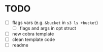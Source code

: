 # TODO

- [ ] flags vars (e.g. `&bucket` in `s3 ls +bucket`)
  - [ ] flags and args in opt struct
- [ ] new cobra template
- [ ] clean template code
- [ ] readme
